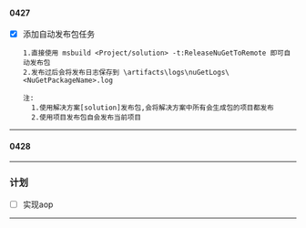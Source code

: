 #### 0427

- [x] 添加自动发布包任务

  ~~~
  1.直接使用 msbuild <Project/solution> -t:ReleaseNuGetToRemote 即可自动发布包
  2.发布过后会将发布日志保存到 \artifacts\logs\nuGetLogs\<NuGetPackageName>.log

  注:
    1.使用解决方案[solution]发布包,会将解决方案中所有会生成包的项目都发布
    2.使用项目发布包自会发布当前项目
  ~~~

---

#### 0428


---

### 计划

- [ ] 实现aop
---